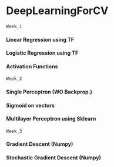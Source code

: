 # DeepLearningForCV
`Week_1`
#### Linear Regression using TF
#### Logistic Regression using TF
#### Activation Functions
`Week_2`
#### Single Perceptron (WO Backprop.)
#### Sigmoid on vectors
#### Multilayer Perceptron using Sklearn
`Week_3`
#### Gradient Descent (Numpy)
#### Stochastic Gradient Descent (Numpy)
